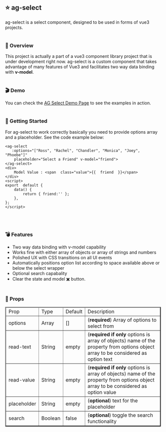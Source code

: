 ##  :star: ag-select

ag-select is a  select component, designed to be used in forms of vue3 projects.
\
&nbsp;
### :eyes: Overview

This project is actually a part of a vue3 component library  project that is under development right now.
ag-select is a custom component that takes advantage of many features of Vue3 and facilitates two way data binding with 
**v-model**. 
\
&nbsp;
### :clapper: Demo

You can check the [AG Select Demo Page](https://arsendemirci-ag-select.netlify.app/)  to see the examples in action. 
\
&nbsp;

### :gun: Getting Started

For ag-select to work correctly basically you need to provide options array and a placeholder. See the code example below:

```
<ag-select
   :options="["Ross", "Rachel", "Chandler", "Monica", "Joey", "Phoebe"]"
    placeholder="Select a Friend" v-model="friend">
</ag-select>
<div>
	Model Value : <span  class="value">{{  friend  }}</span>
</div>
<script>
export  default {
	data() {
		return { friend:'' };
	},
};
</script>
```
\
&nbsp;
### :bomb: Features

- Two way data binding with v-model capability
- Works fine with either array of objects or array of strings and numbers
- Polished UX with CSS transitions on all UI events
- Automatically positions option list according to space available above or below the select wrapper
- Optional search capabality
- Clear the state and model :heavy_multiplication_x: button.
\
&nbsp;
### :pill: Props

<table border="2">
	<thead>
		<tr>
			<td>Prop</td>
			<td>Type</td>
			<td>Default</td>
			<td>Description</td>
		</tr>
	</thead>
	<tbody>
		<tr>
	        <td>options</td><td>Array</td><td>[]</td><td>(<b>required</b>) Array of options to select from</td>
	    </tr>
	    <tr>
	        <td>read-text</td><td>String</td><td>empty</td><td>(<b>required if only</b>  options is array of objects)  name of the property from options object array to be considered as option text</td>
	    </tr>
	    <tr>
	        <td>read-value</td><td>String</td><td>empty</td><td>(<b>required if only</b>  options is array of objects)  name of the property from options object array to be considered as option value</td>
	    </tr>
	    <tr>
	        <td>placeholder</td><td>String</td><td>empty</td><td>(<b>optional</b>) text for the placeholder</td>
	    </tr>
	    <tr>
	        <td>search</td><td>Boolean</td><td>false</td><td>(<b>optional</b>) toggle the search functionality</td>
	    </tr>
	</tbody>
</table>
